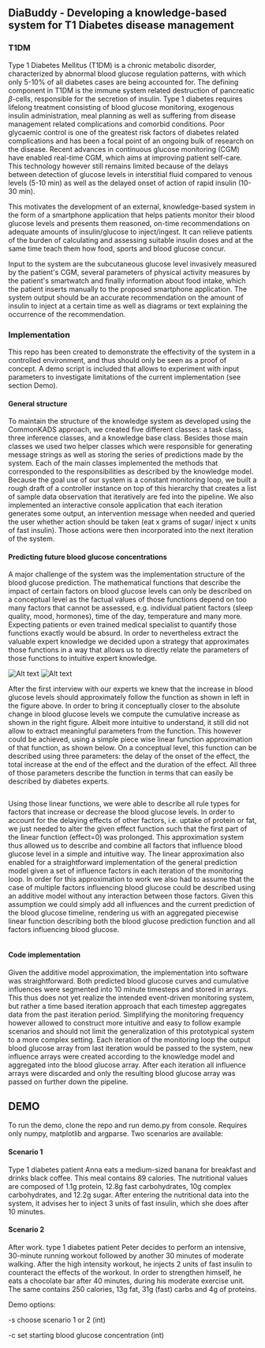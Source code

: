 ## DiaBuddy - Developing a knowledge-based system for T1 Diabetes disease management

### T1DM
Type 1 Diabetes Mellitus (T1DM) is a chronic metabolic disorder, characterized by abnormal blood glucose regulation patterns, with which only 5-10\% of all diabetes cases are being accounted for. The defining component in T1DM is the immune system related destruction of pancreatic $\beta$-cells, responsible for the secretion of insulin. Type 1 diabetes requires lifelong treatment consisting of blood glucose monitoring, exogenous insulin administration, meal planning as well as suffering from disease management related complications and comorbid conditions. Poor glycaemic control is one of the greatest risk factors of diabetes related complications and has been a focal point of an ongoing bulk of research on the disease. Recent advances in continuous glucose monitoring (CGM) have enabled real-time CGM, which aims at improving patient self-care. This technology however still remains limited because of the delays between detection of glucose levels in interstitial fluid compared to venous levels (5-10 min) as well as the delayed onset of action of rapid insulin (10-30 min). 

This motivates the development of an external, knowledge-based system in the form of a smartphone application that helps patients monitor their blood glucose levels and presents them reasoned, on-time recommendations on adequate amounts of insulin/glucose to inject/ingest. It can relieve patients of the burden of calculating and assessing suitable insulin doses and at the same time teach them how food, sports and blood glucose concur. 

Input to the system are the subcutaneous glucose level invasively measured by the patient's CGM, several parameters of physical activity measures by the patient's smartwatch and finally information about food intake, which the patient inserts manually to the proposed smartphone application. The system output should be an accurate recommendation on the amount of insulin to inject at a certain time as well as diagrams or text explaining the occurrence of the recommendation.


### Implementation
This repo has been created to demonstrate the effectivity of the system in a controlled environment, and thus should only be seen as a proof of concept. A demo script is included that allows to experiment with input parameters to investigate limitations of the current implementation (see section Demo).

#### General structure
To maintain the structure of the knowledge system as developed using the CommonKADS approach, we created five different classes: a task class, three inference classes, and a knowledge base class. Besides those main classes we used two helper classes which were responsible for generating message strings as well as storing the series of predictions made by the system. Each of the main classes implemented the methods that corresponded to the responsibilities as described by the knowledge model. Because the goal use of our system is a constant monitoring loop, we built a rough draft of a controller instance on top of this hierarchy that creates a list of sample data observation that iteratively are fed into the pipeline. We also implemented an interactive console application that each iteration generates some output, an intervention message when needed and queried the user whether action should be taken (eat x grams of sugar/ inject x units of fast insulin). Those actions were then incorporated into the next iteration of the system. 


#### Predicting future blood glucose concentrations
A major challenge of the system was the implementation structure of the blood glucose prediction. The mathematical functions that describe the impact of certain factors on blood glucose levels can only be described on a conceptual level as the factual values of those functions depend on too many factors that cannot be assessed, e.g. individual patient factors (sleep quality, mood, hormones), time of the day, temperature and many more. Expecting patients or even trained medical specialist to quantify those functions exactly would be absurd. In order to nevertheless extract the valuable expert knowledge we decided upon a strategy that approximates those functions in a way that allows us to directly relate the parameters of those functions to intuitive expert knowledge.

![Alt text](images/increaseBGC.png?raw=true "Title") ![Alt text](images/cumulativeincreaseBGC.png?raw=true "Title")

After the first interview with our experts we knew that the increase in blood glucose levels should approximately follow the function as shown in left in the figure above. In order to bring it conceptually closer to the absolute change in blood glucose levels we compute the cumulative increase as shown in the right figure. Albeit more intuitive to understand, it still did not allow to extract meaningful parameters from the function. This however could be achieved, using a simple piece wise linear function approximation of that function, as shown below. On a conceptual level, this function can be described using three parameters: the delay of the onset of the effect, the total increase at the end of the effect and the duration of the effect. All three of those parameters describe the function in terms that can easily be described by diabetes experts. 

<p align="center">
  <img src="https://github.com/maragori/Diabuddy/blob/master/images/approx.png" alt=""/>
</p>


Using those linear functions, we were able to describe all rule types for factors that increase or decrease the blood glucose levels. In order to account for the delaying effects of other factors, i.e. uptake of protein or fat, we just needed to alter the given effect function such that the first part of the linear function (effect=0) was prolonged. This approximation system thus allowed us to describe and combine all factors that influence blood glucose level in a simple and intuitive way. The linear approximation also enabled for a straightforward implementation of the general prediction model given a set of influence factors in each iteration of the monitoring loop. In order for this approximation to work we also had to assume that the case of multiple factors influencing blood glucose could be described using an additive model without any interaction between those factors. Given this assumption we could simply add all influences and the current prediction of the blood glucose timeline, rendering us with an aggregated piecewise linear function describing both the blood glucose prediction function and all factors influencing blood glucose.


<p align="center">
  <img src="https://github.com/maragori/Diabuddy/blob/master/images/multiple_influences.png" alt=""/>
</p>


#### Code implementation
Given the additive model approximation, the implementation into software was straightforward. Both predicted blood glucose curves and cumulative influences were segmented into 10 minute timesteps and stored in arrays. This thus does not yet realize the intended event-driven monitoring system, but rather a time based iteration approach that each timestep aggregates data from the past iteration period. Simplifying the monitoring frequency however allowed to construct more intuitive and easy to follow example scenarios and should not limit the generalization of this prototypical system to a more complex setting. Each iteration of the monitoring loop the output blood glucose array from last iteration would be passed to the system, new influence arrays were created according to the knowledge model and aggregated into the blood glucose array. After each iteration all influence arrays were discarded and only the resulting blood glucose array was passed on further down the pipeline. 

## DEMO
To run the demo, clone the repo and run demo.py from console. Requires only numpy, matplotlib and argparse.
Two scenarios are available:

#### Scenario 1
Type 1 diabetes patient Anna eats a medium-sized banana for breakfast and drinks black coffee. This meal contains 89 calories. The nutritional values are composed of 1.1g protein, 12.8g fast carbohydrates, 10g complex carbohydrates, and 12.2g sugar. After entering the nutritional data into the system, it advises her to inject 3 units of fast insulin, which she does after 10 minutes.

#### Scenario 2
After work. type 1 diabetes patient Peter decides to perform an intensive, 30-minute running workout followed by another 30 minutes of moderate walking. After the high intensity workout, he injects 2 units of fast insulin to counteract the effects of the workout. In order to strengthen himself, he eats a chocolate bar after 40 minutes, during his moderate exercise unit. The same contains 250 calories, 13g fat, 31g (fast) carbs and 4g of proteins.


Demo options:

-s choose scenario 1 or 2 (int)

-c set starting blood glucose concentration (int)





